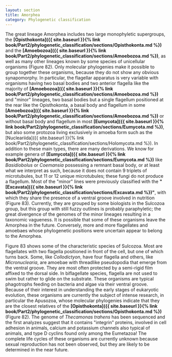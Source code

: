 ```yaml
---
layout: section
title: Amorphea
category: Phylogenetic classification
---
```

The great lineage Amorphea includes two large monophyletic supergroups, the **[Opisthokonta]({{ site.baseurl }}{% link book/Part2/phylogenetic_classification/sections/Opisthokonta.md %})** and the **[Amoebozoa]({{ site.baseurl }}{% link book/Part2/phylogenetic_classification/sections/Amoebozoa.md %})**, as well as many other lineages known by some species of unicellular organisms (Figure 82). Only molecular phylogenies make it possible to group together these organisms, because they do not show any obvious synapomorphy. In particular, the flagellar apparatus is very variable with organisms having two basal bodies and two anterior flagella like the majority of **[Amoebozoa]({{ site.baseurl }}{% link book/Part2/phylogenetic_classification/sections/Amoebozoa.md %})** and "minor" lineages, two basal bodies but a single flagellum positioned at the rear like the Opisthokonta, a basal body and flagellum in some **[Amoebozoa]({{ site.baseurl }}{% link book/Part2/phylogenetic_classification/sections/Amoebozoa.md %})** or without basal body and flagellum in most **[Eumycota]({{ site.baseurl }}{% link book/Part2/phylogenetic_classification/sections/Eumycota.md %})**, but also some protozoa living exclusively in amoeba form such as the [Nucleariida]({{ site.baseurl }}{% link book/Part2/phylogenetic_classification/sections/Holomycota.md %}). In addition to these main types, there are many derivations. We know for example genera of **[Eumycota]({{ site.baseurl }}{% link book/Part2/phylogenetic_classification/sections/Eumycota.md %})** like _Basidiobolus_ or _Coemansia_ possessing a remnant basal body, or at least what we interpret as such, because it does not contain 9 triplets of microtubules, but 11 or 12 unique microtubules; these fungi do not produce a flagellum. Most of the "minor" lines were previously classified with the **"[Excavata]({{ site.baseurl }}{% link book/Part2/phylogenetic_classification/sections/Excavata.md %})"**, with which they share the presence of a ventral groove involved in nutrition (Figure 83). Currently, they are grouped by some biologists in the Sulcozoa group, but this group with still fuzzy outlines is probably paraphyletic; the great divergence of the genomes of the minor lineages resulting in a taxonomic vagueness. It is possible that some of these organisms leave the Amorphea in the future. Conversely, more and more flagellates and amoebaes whose phylogenetic positions were uncertain appear to belong to the Amorphea.

Figure 83 shows some of the characteristic species of Sulcozoa. Most are flagellates with two flagella positioned in front of the cell, but one of which turns back. Some, like _Collodictyon_, have four flagella and others, like _Micronuclearia_, are amoebae with threadlike pseudopodia that emerge from the ventral groove. They are most often protected by a semi-rigid film affixed to the dorsal side. In biflagellate species, flagella are not used to swim but rather to glide on the substrate. These organisms are typical phagotrophs feeding on bacteria and algae via their ventral groove. Because of their interest in understanding the early stages of eukaryotic evolution, these organisms are currently the subject of intense research, in particular the Apusozoa, whose molecular phylogenies indicate that they are the closest relatives of the **[Opisthokonta]({{ site.baseurl }}{% link book/Part2/phylogenetic_classification/sections/Opisthokonta.md %})** (Figure 82). The genome of _Thecamonas trahens_ has been sequenced and the first analyzes suggest that it contains "integrin" proteins, involved in cell adhesion in animals, calcium and potassium channels also typical of animals, and type D cyclins found only among the Eumetazoa! The complete life cycles of these organisms are currently unknown because sexual reproduction has not been observed, but they are likely to be determined in the near future.
